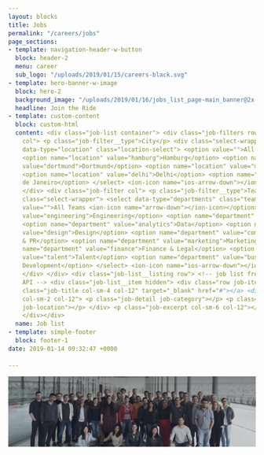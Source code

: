 ```yaml
---
layout: blocks
title: Jobs
permalink: "/careers/jobs"
page_sections:
- template: navigation-header-w-button
  block: header-2
  menu: career
  sub_logo: "/uploads/2019/01/15/careers-black.svg"
- template: hero-banner-w-image
  block: hero-2
  background_image: "/uploads/2019/01/16/jobs_list_page-main_banner@2x.jpg"
  headline: Join the Ride
- template: custom-content
  block: custom-html
  content: <div class="job-list container"> <div class="job-filters row"> <div class="job-filter
    col"> <p class="job-filter__type">City</p> <div class="select-wrapper"> <select
    data-type="location" class="location-select"> <option value="">All Locations</option>
    <option name="location" value="hamburg">Hamburg</option> <option name="location"
    value="dortmund">Dortmund</option> <option name="location" value="manila">Manila</option>
    <option name="location" value="delhi">Delhi</option> <option name="location" value="rio">Rio
    de Janeiro</option> </select> <ion-icon name="ios-arrow-down"></ion-icon> </div>
    </div> <div class="job-filter col"> <p class="job-filter__type">Team</p> <div
    class="select-wrapper"> <select data-type="departments" class="team-select"> <option
    value="">All Teams <ion-icon name="arrow-down"></ion-icon></option> <option name="department"
    value="engineering">Engineering</option> <option name="department" value="product">Product</option>
    <option name="department" value="analytics">Data</option> <option name="department"
    value="design">Design</option> <option name="department" value="communications">Communications
    & PR</option> <option name="department" value="marketing">Marketing</option> <option
    name="department" value="finance">Finance & Legal</option> <option name="department"
    value="talent">Talent</option> <option name="department" value="business">Business
    Development</option> </select> <ion-icon name="ios-arrow-down"></ion-icon> </div>
    </div> </div> <div class="job-list__listing row"> <!-- job list from Greenhouse
    API --> <div class="job-list__item hidden"> <div class="row job-item-row"> <a
    class="job-title col-sm-4 col-12" target="_blank" href="#"></a> <div class="job-details
    col-sm-2 col-12"> <p class="job-detail job-category"></p> <p class="job-detail
    job-location"></p> </div> <p class="job-excerpt col-sm-6 col-12"></p> </div> </div>
    </div></div>
  name: Job list
- template: simple-footer
  block: footer-1
date: 2019-01-14 09:32:47 +0000

---
```

<img src="/uploads/2019/01/14/banner-jobs@2x.jpg">